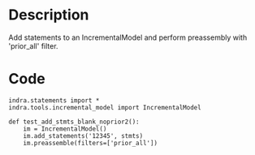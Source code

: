 # Description
Add statements to an IncrementalModel and perform preassembly with 'prior_all' filter.

# Code
```
indra.statements import *
indra.tools.incremental_model import IncrementalModel

def test_add_stmts_blank_noprior2():
    im = IncrementalModel()
    im.add_statements('12345', stmts)
    im.preassemble(filters=['prior_all'])

```
